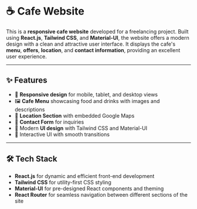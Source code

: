 # ☕ Cafe Website

This is a **responsive cafe website** developed for a freelancing project. Built using **React.js**, **Tailwind CSS**, and **Material-UI**, the website offers a modern design with a clean and attractive user interface. It displays the cafe's **menu**, **offers**, **location**, and **contact information**, providing an excellent user experience.

---

## ✨ Features

- 📱 **Responsive design** for mobile, tablet, and desktop views
- 🖼️ **Cafe Menu** showcasing food and drinks with images and descriptions
- 📍 **Location Section** with embedded Google Maps
- 💬 **Contact Form** for inquiries
- 🎨 Modern **UI design** with Tailwind CSS and Material-UI
- 🌟 Interactive UI with smooth transitions

---

## 🛠 Tech Stack

- **React.js** for dynamic and efficient front-end development
- **Tailwind CSS** for utility-first CSS styling
- **Material-UI** for pre-designed React components and theming
- **React Router** for seamless navigation between different sections of the site

